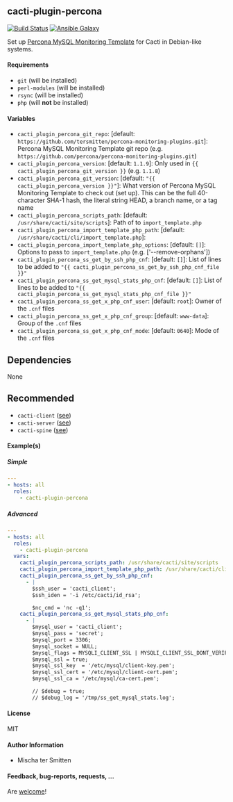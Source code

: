## cacti-plugin-percona

[![Build Status](https://travis-ci.org/Oefenweb/ansible-cacti-plugin-percona.svg?branch=master)](https://travis-ci.org/Oefenweb/ansible-cacti-plugin-percona)
[![Ansible Galaxy](http://img.shields.io/badge/ansible--galaxy-cacti--plugin--percona-blue.svg)](https://galaxy.ansible.com/Oefenweb/cacti-plugin-percona)

Set up [Percona MySQL Monitoring Template](https://www.percona.com/doc/percona-monitoring-plugins/1.0/cacti/mysql-templates.html) for Cacti in Debian-like systems.

#### Requirements

* `git` (will be installed)
* `perl-modules` (will be installed)
* `rsync` (will be installed)
* `php` (will **not** be installed)

#### Variables

* `cacti_plugin_percona_git_repo`: [default: `https://github.com/tersmitten/percona-monitoring-plugins.git`]: Percona MySQL Monitoring Template git repo (e.g. `https://github.com/percona/percona-monitoring-plugins.git`)
* `cacti_plugin_percona_version`: [default: `1.1.9`]: Only used in `{{ cacti_plugin_percona_git_version }}` (e.g. `1.1.8`)
* `cacti_plugin_percona_git_version`: [default: `"{{ cacti_plugin_percona_version }}"`]: What version of Percona MySQL Monitoring Template to check out (set up). This can be the full 40-character SHA-1 hash, the literal string HEAD, a branch name, or a tag name
* `cacti_plugin_percona_scripts_path`: [default: `/usr/share/cacti/site/scripts`]: Path of to `import_template.php`
* `cacti_plugin_percona_import_template_php_path`: [default: `/usr/share/cacti/cli/import_template.php`]:
* `cacti_plugin_percona_import_template_php_options`: [default: `[]`]: Options to pass to `import_template.php` (e.g. ['--remove-orphans'])
* `cacti_plugin_percona_ss_get_by_ssh_php_cnf`: [default: `[]`]: List of lines to be added to `"{{ cacti_plugin_percona_ss_get_by_ssh_php_cnf_file }}"`
* `cacti_plugin_percona_ss_get_mysql_stats_php_cnf`: [default: `[]`]: List of lines to be added to `"{{ cacti_plugin_percona_ss_get_mysql_stats_php_cnf_file }}"`
* `cacti_plugin_percona_ss_get_x_php_cnf_user`: [default: `root`]: Owner of the `.cnf` files
* `cacti_plugin_percona_ss_get_x_php_cnf_group`: [default: `www-data`]: Group of the `.cnf` files
* `cacti_plugin_percona_ss_get_x_php_cnf_mode`: [default: `0640`]: Mode of the `.cnf` files

## Dependencies

None

## Recommended

* `cacti-client` ([see](https://github.com/Oefenweb/ansible-cacti-client))
* `cacti-server` ([see](https://github.com/Oefenweb/ansible-cacti-server))
* `cacti-spine` ([see](https://github.com/Oefenweb/ansible-cacti-spine))

#### Example(s)

##### Simple

```yaml
---
- hosts: all
  roles:
    - cacti-plugin-percona
```

##### Advanced

```yaml
---
- hosts: all
  roles:
    - cacti-plugin-percona
  vars:
    cacti_plugin_percona_scripts_path: /usr/share/cacti/site/scripts
    cacti_plugin_percona_import_template_php_path: /usr/share/cacti/cli/import_template.php
    cacti_plugin_percona_ss_get_by_ssh_php_cnf:
      - |
        $ssh_user = 'cacti_client';
        $ssh_iden = '-i /etc/cacti/id_rsa';

        $nc_cmd = 'nc -q1';
    cacti_plugin_percona_ss_get_mysql_stats_php_cnf:
      - |
        $mysql_user = 'cacti_client';
        $mysql_pass = 'secret';
        $mysql_port = 3306;
        $mysql_socket = NULL;
        $mysql_flags = MYSQLI_CLIENT_SSL | MYSQLI_CLIENT_SSL_DONT_VERIFY_SERVER_CERT;
        $mysql_ssl = true;
        $mysql_ssl_key  = '/etc/mysql/client-key.pem';
        $mysql_ssl_cert = '/etc/mysql/client-cert.pem';
        $mysql_ssl_ca = '/etc/mysql/ca-cert.pem';

        // $debug = true;
        // $debug_log = '/tmp/ss_get_mysql_stats.log';
```

#### License

MIT

#### Author Information

* Mischa ter Smitten

#### Feedback, bug-reports, requests, ...

Are [welcome](https://github.com/Oefenweb/ansible-cacti-plugin-percona/issues)!

